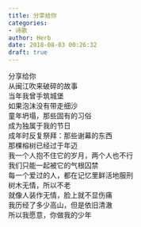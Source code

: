 ```yaml
---  
title: 分享给你  
categories:  
- 诗歌  
author: Herb  
date: 2018-08-03 00:26:32  
draft: true
---  
```

分享给你  
从闽江吹来破碎的故事    
当年我曾手筑城堡  
如果泡沫没有带走细沙  
童年坍塌，那些固有的习俗  
成为独属于我的节日  
成年时反复祭拜：那些谢幕的东西    
那棵榕树已经过于年迈  
我一个人抱不住它的岁月，两个人也不行  
我们只能一起被它的气根囚禁  
每一个爱过的人，都在记忆里鲜活地服刑    
树木无情，所以不老  
就像人装作无情，脸上就不显伤痛  
我历经了多少高山，但是依旧清澈  
所以我愿意，你做我的少年  

